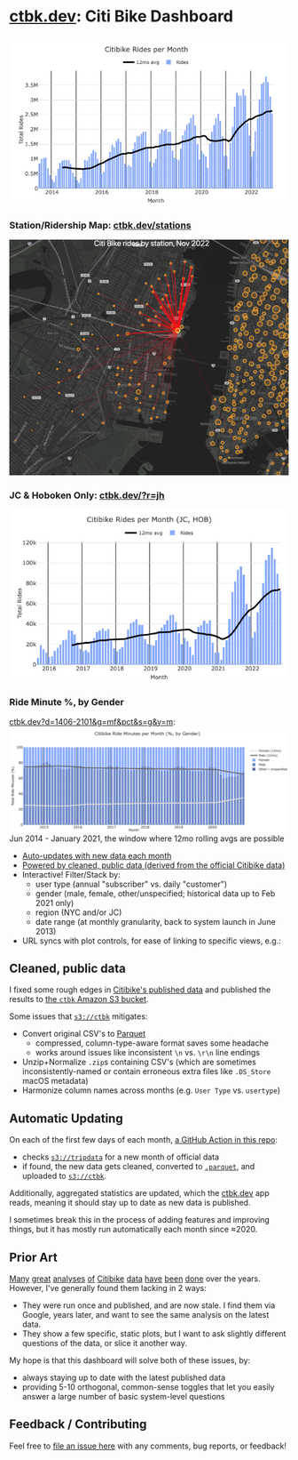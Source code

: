 # [ctbk.dev](https://ctbk.dev/): Citi Bike Dashboard

[![Screenshot of dashboard; per-month ride counts going back 5 years, with a 12mo rolling avg showing mostly steady growth](www/public/screenshots/ctbk-rides.png)][ctbk.dev]

### Station/Ridership Map: [ctbk.dev/stations]
[![Map of Citi Bike stations, Hoboken NJ Transit Terminal selected, showing destinations for rides beginning there](www/public/screenshots/ctbk-stations.png)][ctbk.dev/stations]

### JC & Hoboken Only: [ctbk.dev/?r=jh](https://ctbk.dev/?r=jh)
[![Screenshot of dashboard; per-month ride counts going back 5 years, with a 12mo rolling avg showing mostly steady growth](www/public/screenshots/ctbk-nj.png)](https://ctbk.dev/?r=jh)

### Ride Minute %, by Gender
[ctbk.dev?d=1406-2101&g=mf&pct&s=g&y=m][gender pcts plot]:
[![](./gender-percents-minutes.png)][gender pcts plot]
Jun 2014 - January 2021, the window where 12mo rolling avgs are possible


- [Auto-updates with new data each month](#auto-update)
- [Powered by cleaned, public data (derived from the official Citibike data)](#cleaned-data)
- Interactive! Filter/Stack by:
  - user type (annual "subscriber" vs. daily "customer")
  - gender (male, female, other/unspecified; historical data up to Feb 2021 only)
  - region (NYC and/or JC)
  - date range (at monthly granularity, back to system launch in June 2013)
- URL syncs with plot controls, for ease of linking to specific views, e.g.:

## Cleaned, public data <a id="cleaned-data"></a>
I fixed some rough edges in [Citibike's published data][citibike system data] and published the results to [the `ctbk` Amazon S3 bucket][`s3://ctbk`].

Some issues that [`s3://ctbk`] mitigates:
- Convert original CSV's to [Parquet]
  - compressed, column-type-aware format saves some headache
  - works around issues like inconsistent `\n` vs. `\r\n` line endings
- Unzip+Normalize `.zip`s containing CSV's (which are sometimes inconsistently-named or contain erroneous extra files like `.DS_Store` macOS metadata)
- Harmonize column names across months (e.g. `User Type` vs. `usertype`)

## Automatic Updating <a id="auto-update"></a>
On each of the first few days of each month, [a GitHub Action in this repo][github actions]:
- checks [`s3://tripdata`] for a new month of official data
- if found, the new data gets cleaned, converted to [`.parquet`][Parquet], and uploaded to [`s3://ctbk`].

Additionally, aggregated statistics are updated, which the [ctbk.dev] app reads, meaning it should stay up to date as new data is published.

I sometimes break this in the process of adding features and improving things, but it has mostly run automatically each month since ≈2020.

## Prior Art
[Many][ckran-20210305] [great][toddschneider-20160113] [analyses][jc-analysis-2017] [of][jc-analysis-2018] [Citibike][datastudio-analysis] [data][cl2871-analysis] [have][tableau #citibike] [been][coursera citibike viz course] [done][juanjocarin analysis] over the years. However, I've generally found them lacking in 2 ways:
- They were run once and published, and are now stale. I find them via Google, years later, and want to see the same analysis on the latest data.
- They show a few specific, static plots, but I want to ask slightly different questions of the data, or slice it another way.

My hope is that this dashboard will solve both of these issues, by:
- always staying up to date with the latest published data
- providing 5-10 orthogonal, common-sense toggles that let you easily answer a large number of basic system-level questions

## Feedback / Contributing
Feel free to [file an issue here][github new issue] with any comments, bug reports, or feedback!

[ckran-20210305]: https://towardsdatascience.com/exploring-the-effects-of-the-pandemic-on-nyc-bike-share-usage-ab79f67ac2df
[toddschneider-20160113]: https://toddwschneider.com/posts/a-tale-of-twenty-two-million-citi-bikes-analyzing-the-nyc-bike-share-system/
[jc-analysis-2017]: https://www.bikejc.org/resources/citibikejc-2017
[jc-analysis-2018]: https://www.bikejc.org/citi-bike-usage-jersey-city-2018
[datastudio-analysis]: https://datastudio.google.com/u/0/reporting/a6fc910f-b100-4ac5-a72b-2fa35880f149/page/SKniB
[cl2871-analysis]: https://github.com/cl2871/citibike
[tableau #citibike]: https://public.tableau.com/en-gb/search/all/%23CitiBike
[coursera citibike viz course]: https://www.coursera.org/projects/visualizing-citibike-trips-tableau
[juanjocarin analysis]: http://juanjocarin.github.io/Citibike-viz/

[citibike system data]: https://www.citibikenyc.com/system-data
[Parquet]: https://parquet.apache.org/

[`s3://tripdata`]: https://s3.amazonaws.com/tripdata/index.html
[`s3://ctbk`]: https://ctbk.s3.amazonaws.com/index.html

[github actions]: https://github.com/neighbor-ryan/ctbk.dev/actions
[github issues]: https://github.com/neighbor-ryan/ctbk.dev/issues
[github new issue]: https://github.com/neighbor-ryan/ctbk.dev/issues/new

[ctbk.dev]: https://ctbk.dev/
[gender pcts plot]: https://ctbk.dev/?y=m&s=g&pct=&g=mf&d=1406-2101
[ctbk.dev/stations]: https://ctbk.dev/stations?ll=40.733_-74.036&z=14&ss=HB102
